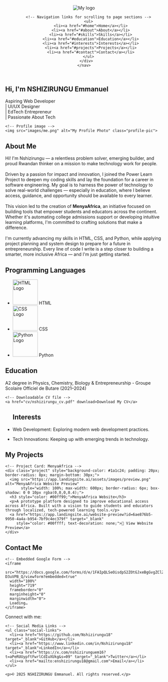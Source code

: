 <!DOCTYPE html>
<html lang="en">
<head>
  <meta charset="UTF-8">
  <title>My Portfolio</title>
  <!-- Link to external CSS stylesheet -->
  <link rel="stylesheet" href="style.css">
</head>
<body>

  <!-- ========== Navigation Bar ========== -->
  <header>
    <nav>
      <div class="logo-nav">
        <!-- Logo image in the navbar -->
        <img src="https://share.google/t7Xy4L4hGKG2LNFW5" alt="My logo" class="logo">

        <!-- Navigation links for scrolling to page sections -->
        <ul>
          <li><a href="#home">Home</a></li>
          <li><a href="#about">About</a></li>
          <li><a href="#skills">Skills</a></li>
          <li><a href="#education">Education</a></li>
          <li><a href="#interests">Interests</a></li>
          <li><a href="#projects">Projects</a></li>
          <li><a href="#contact">Contact</a></li>
        </ul>
      </div>
    </nav>
  </header>

  <!-- ========== Hero Section (Home) ========== -->
  <section id="home" class="section-light">
    <h1>Hi, I'm NSHIZIRUNGU Emmanuel</h1>
    <p>
      Aspiring Web Developer<br>
      | UI/UX Designer<br>
      | EdTech Entrepreneur<br>
      | Passionate About Tech
    </p>

    <!-- Profile image -->
    <img src="images/me.png" alt="My Profile Photo" class="profile-pic">
  </section>

  <!-- ========== About Me Section ========== -->
  <section id="about" class="section-dark">
    <h2>About Me</h2>
    <p>
      Hi! I'm Nshizirungu — a relentless problem solver, emerging builder, and proud Rwandan thinker on a mission to make technology work for people.
      <br><br>
      Driven by a passion for impact and innovation, I joined the Power Learn Project to deepen my coding skills and lay the foundation for a career in software engineering. My goal is to harness the power of technology to solve real-world challenges — especially in education, where I believe access, guidance, and opportunity should be available to every learner.
      <br><br>
      This vision led to the creation of <strong>MenyaAfrica</strong>, an initiative focused on building tools that empower students and educators across the continent. Whether it's automating college admissions support or developing intuitive learning platforms, I'm committed to crafting solutions that make a difference.
      <br><br>
      I'm currently advancing my skills in HTML, CSS, and Python, while applying project planning and system design to prepare for a future in entrepreneurship. Every line of code I write is a step closer to building a smarter, more inclusive Africa — and I'm just getting started.
    </p>
  </section>

  <!-- ========== Skills Section ========== -->
  <section id="skills" class="section-light">
    <h2>Programming Languages</h2>
    <ul>
      <li>
        <img src="https://upload.wikimedia.org/wikipedia/commons/6/61/HTML5_logo_and_wordmark.svg" 
             alt="HTML Logo" width="80" height="80"> HTML
      </li>
      <li>
        <img src="https://upload.wikimedia.org/wikipedia/commons/d/d5/CSS3_logo_and_wordmark.svg" 
             alt="CSS Logo" width="80" height="80"> CSS
      </li>
      <li>
        <img src="https://upload.wikimedia.org/wikipedia/commons/c/c3/Python-logo-notext.svg" 
             alt="Python Logo" width="80" height="80"> Python
      </li>
    </ul>
  </section>

  <!-- ========== Education Section ========== -->
  <section id="education" class="section-dark">
    <h2>Education</h2>
    <p>
      A2 degree in Physics, Chemistry, Biology & Entrepreneurship - Groupe Scolaire Officiel de Butare (2021–2024)
    </p>

    <!-- Downloadable CV file -->
    <a href="cv/nshizirungu_cv.pdf" download>Download My CV</a>
  </section>

  <!-- ========== Interests Section ========== -->
  <section id="interests" class="section-light">
      <ul>
      <h2>Interests</h2>
         <li><p>Web Development: Exploring modern web development practices.<br/></li>
         <li>Tech Innovations: Keeping up with emerging trends in technology.</p></li>
       </ul>
  </section>


  <!-- ========== Projects Section ========== -->
  <section id="projects" class="section-dark">
    <h2>My Projects</h2>

    <!-- Project Card: MenyaAfrica -->
    <div class="project" style="background-color: #1a1c24; padding: 20px; border-radius: 8px; margin-bottom: 30px;">
      <img src="https://app.landingsite.ai/assets/images/preview.png" alt="MenyaAfrica Website Preview" 
           style="width: 100%; max-width: 600px; border-radius: 6px; box-shadow: 0 0 10px rgba(0,0,0,0.4);">
      <h3 style="color: #00ff99;">MenyaAfrica Website</h3>
      <p>A prototype platform designed to improve educational access across Africa. Built with a vision to guide students and educators through localized, tech-powered learning tools.</p>
      <a href="https://app.landingsite.ai/website-preview?id=6ae876b5-9950-4a4a-b954-7bf9c4ec379f" target="_blank" 
         style="color: #00ffff; text-decoration: none;">🔗 View Website Preview</a>
    </div>
  </section>

  <!-- ========== Contact Section ========== -->
  <section id="contact" class="section-light">
    <h2>Contact Me</h2>

    <!-- Embedded Google Form -->
    <iframe 
      src="https://docs.google.com/forms/d/e/1FAIpQLSeOisdpS2ZOtGJxeBgGvgZClZdw0WuL_HrdI2QUJ-D3uVPB_Q/viewform?embedded=true" 
      width="100%" 
      height="719" 
      frameborder="0" 
      marginheight="0" 
      marginwidth="0">
      Loading…
    </iframe>
  </section>

  <!-- ========== Footer Section ========== -->
  <footer>
    <p>Connect with me:</p>

    <!-- Social Media Links -->
    <ul class="social-links">
      <li><a href="https://github.com/Nshizirungu18" target="_blank">GitHub</a></li>
      <li><a href="https://www.linkedin.com/in/Nshizirungu18" target="_blank">LinkedIn</a></li>
      <li><a href="https://x.com/nshizirunguem16?t=aPeRUUypftFwrlCdIuXUkg&s=09" target="_blank">Twitter</a></li>
      <li><a href="mailto:enshizirungu18@gmail.com">Email</a></li>
    </ul>

    <p>© 2025 NSHIZIRUNGU Emmanuel. All rights reserved.</p>
  </footer>

</body>
</html>
